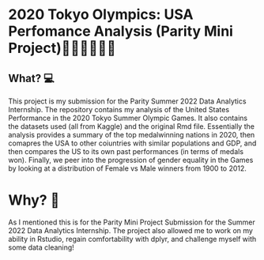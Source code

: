 # 2020 Tokyo Olympics: USA Perfomance Analysis (Parity Mini Project)🏃🏽‍♂️🏊🏻‍♀️

## What? 💻
This project is my submission for the Parity Summer 2022 Data Analytics Internship. The repository contains my analysis of the United States Performance in the 2020 Tokyo Summer Olympic Games. It also contains the datasets used (all from Kaggle) and the original Rmd file. Essentially the analysis provides a summary of the top medalwinning nations in 2020, then comapres the USA to other coiuntries with similar populations and GDP, and then compares the US to its own past performances (in terms of medals won). Finally, we peer into the progression of gender equality in the Games by looking at a distribution of Female vs Male winners from 1900 to 2012.

# Why? 🤔
As I mentioned this is for the Parity Mini Project Submission for the Summer 2022 Data Analytics Internship. The project also allowed me to work on my ability in Rstudio, regain comfortability with dplyr, and challenge myself with some data cleaning!
